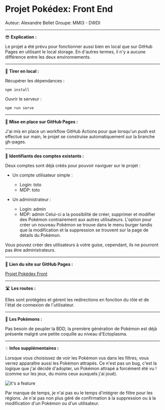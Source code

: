 # Projet Pokédex: Front End

Auteur: Alexandre Bellet
Groupe: MMI3 - DWDI

---

😎 **Explication :**

Le projet a été prévu pour fonctionner aussi bien en local que sur GitHub Pages en utilisant le local storage. En d'autres termes, il n'y a aucune différence entre les deux environnements.

---

🔧 **Tirer en local :**

Récupérer les dépendances :

```
npm install
```

Ouvrir le serveur :

```
npm run serve
```


---

🚀 **Mise en place sur GitHub Pages :**

J'ai mis en place un workflow GitHub Actions pour que lorsqu'un push est effectué sur main, le projet se construise automatiquement sur la branche gh-pages.

---

🔐 **Identifiants des comptes existants :**

Deux comptes sont déjà créés pour pouvoir naviguer sur le projet :

- Un compte utilisateur simple :
  - Login: toto
  - MDP: toto

- Un administrateur :
  - Login: admin
  - MDP: admin
  Celui-ci a la possibilité de créer, supprimer et modifier des Pokémon contrairement aux autres utilisateurs. L'option pour créer un nouveau Pokémon se trouve dans le menu burger tandis que la modification et la suppression se trouvent sur la page de détails du Pokémon.

Vous pouvez créer des utilisateurs à votre guise, cependant, ils ne pourront pas être administrateurs.

---

🔗 **Lien du site sur GitHub Pages :**

[Projet Pokédex Front](https://xelamp4.github.io/pokedex-front/)

---

🛣️ **Les routes :**

Elles sont protégées et gèrent les redirections en fonction du rôle et de l'état de connexion de l'utilisateur.

---

👾 **Les Pokémons :**

Pas besoin de peupler la BDD, la première génération de Pokémon est déjà présente malgré une petite coquille au niveau d'Ectoplasma.

---

💡 **Infos supplémentaires :**

Lorsque vous choisissez de voir les Pokémon vus dans les filtres, vous verrez apparaître aussi les Pokémon attrapés. Ce n'est pas un bug, c'est la logique que j'ai décidé d'adopter, un Pokémon attrapé a forcément été vu ! (comme sur les jeux, du moins ceux auxquels j'ai joué).

![it's a feature](https://y.yarn.co/71cd02be-f96a-47a1-8d8f-84ea5dff4b71_text.gif)


Par manque de temps, je n'ai pas eu le temps d'intégrer de filtre pour les régions. Je n'ai pas non plus géré de confirmation à la suppression ou à la modification d'un Pokémon ou d'un utilisateur.
